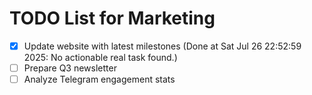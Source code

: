 # TODO List for Marketing

- [x] Update website with latest milestones  (Done at Sat Jul 26 22:52:59 2025: No actionable real task found.)
- [ ] Prepare Q3 newsletter
- [ ] Analyze Telegram engagement stats